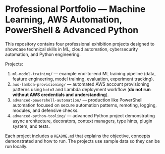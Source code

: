 # Professional Portfolio — Machine Learning, AWS Automation, PowerShell & Advanced Python

This repository contains four professional exhibition projects designed to showcase technical skills in ML, cloud automation, cybersecurity automation, and Python engineering.

Projects:
1. `ml-model-training/` — example end-to-end ML training pipeline (data, feature engineering, model training, evaluation, experiment tracking).
2. `aws-lambda-provisioning/` — automated AWS account provisioning patterns using `boto3` and Lambda deployment workflow (**do not run without AWS credentials and understanding**).
3. `advanced-powershell-automation/` — production like PowerShell automation focused on secure automation patterns, remoting, logging, modules, and defensive checks.
4. `advanced-python-tooling/` — advanced Python project demonstrating async architecture, decorators, context managers, type hints, plugin system, and tests.

Each project includes a `README.md` that explains the objective, concepts demonstrated and how to run. The projects use sample data so they can be run locally.
